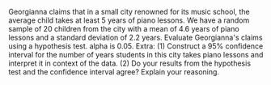 Georgianna claims that in a small city renowned for its music school, the average child takes at least 5 years of piano lessons. We have a random sample of 20 children from the city with a mean of 4.6 years of piano lessons and a standard deviation of 2.2 years. Evaluate Georgianna's claims using a hypothesis test. alpha is 0.05. 
Extra:
(1) Construct a 95% confidence interval for the number of years students in this city takes piano lessons and interpret it in context of the data.
(2) Do your results from the hypothesis test and the confidence interval agree? Explain your reasoning.